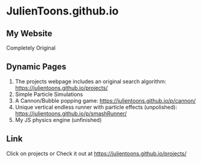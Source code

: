 # JulienToons.github.io

## My Website
Completely Original

## Dynamic Pages
1. The projects webpage includes an original search algorithm: https://julientoons.github.io/projects/
2. Simple Particle Simulations
3. A Cannon/Bubble popping game: https://julientoons.github.io/p/cannon/
4. Unique vertical endless runner with particle effects (unpolished): https://julientoons.github.io/p/smashRunner/
5. My JS physics engine (unfinished)

## Link
Click on projects
or
Check it out at https://julientoons.github.io/projects/
